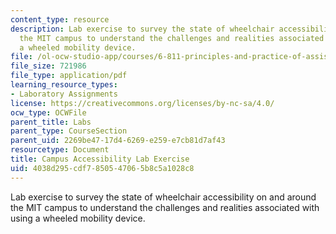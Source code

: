 ```yaml
---
content_type: resource
description: Lab exercise to survey the state of wheelchair accessibility on and around
  the MIT campus to understand the challenges and realities associated with using
  a wheeled mobility device.
file: /ol-ocw-studio-app/courses/6-811-principles-and-practice-of-assistive-technology-fall-2014/4038d295cdf7850547065b8c5a1028c8_MIT6_811F14_CampusAccess.pdf
file_size: 721986
file_type: application/pdf
learning_resource_types:
- Laboratory Assignments
license: https://creativecommons.org/licenses/by-nc-sa/4.0/
ocw_type: OCWFile
parent_title: Labs
parent_type: CourseSection
parent_uid: 2269be47-17d4-6269-e259-e7cb81d7af43
resourcetype: Document
title: Campus Accessibility Lab Exercise
uid: 4038d295-cdf7-8505-4706-5b8c5a1028c8
---
```

Lab exercise to survey the state of wheelchair accessibility on and around the MIT campus to understand the challenges and realities associated with using a wheeled mobility device.